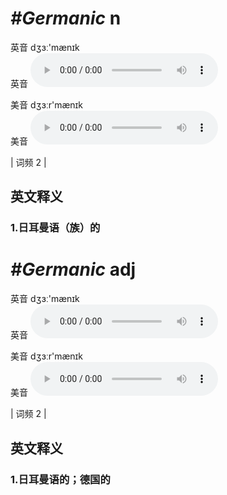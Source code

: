 # ***\#Germanic*** n
英音 dʒɜː'mænɪk  
英音
<audio src="./media/Germanic1.aac" controls="controls"></audio>

美音 dʒɜːr'mænɪk  
美音
<audio src="./media/Germanic2.aac" controls="controls"></audio>



| 词频 2 |  

英文释义
---
### 1.**日耳曼语（族）的**  


# ***\#Germanic*** adj
英音 dʒɜː'mænɪk  
英音
<audio src="./media/Germanic1.aac" controls="controls"></audio>

美音 dʒɜːr'mænɪk  
美音
<audio src="./media/Germanic2.aac" controls="controls"></audio>



| 词频 2 |  

英文释义
---
### 1.**日耳曼语的；德国的**  


